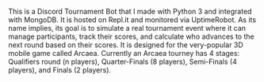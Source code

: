 This is a Discord Tournament Bot that I made with Python 3 and integrated with MongoDB. It is hosted on Repl.it and monitored via UptimeRobot.
As its name implies, its goal is to simulate a real tournament event where it can manage participants, track their scores, and calculate who advances to the next round based on their scores. It is designed for the very-popular 3D mobile game called Arcaea.
Currently an Arcaea tourney has 4 stages: Qualifiers round (n players), Quarter-Finals (8 players), Semi-Finals (4 players), and Finals (2 players).